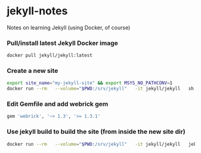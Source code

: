 # jekyll-notes
Notes on learning Jekyll (using Docker, of course)

### Pull/install latest Jekyll Docker image

```bash
docker pull jekyll/jekyll:latest
```

### Create a new site

```bash
export site_name="my-jekyll-site" && export MSYS_NO_PATHCONV=1
docker run --rm   --volume="$PWD:/srv/jekyll"   -it jekyll/jekyll   sh -c "chown -R jekyll /usr/gem/ && jekyll new $site_name"   && cd $site_name
```

### Edit Gemfile and add webrick gem

```bash
gem 'webrick', '~> 1.3', '>= 1.3.1'
```

### Use jekyll build to build the site (from inside the new site dir)

```bash
docker run --rm   --volume="$PWD:/srv/jekyll"   -it jekyll/jekyll   jekyll build
```

